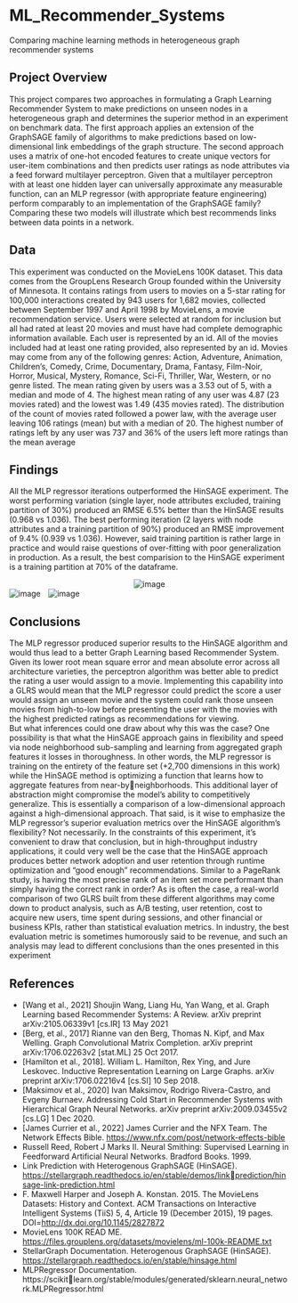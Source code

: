 # ML_Recommender_Systems
Comparing machine learning methods in heterogeneous graph recommender systems

## Project Overview

This project compares two approaches in formulating a Graph Learning Recommender System to make predictions on unseen nodes in a heterogeneous graph and determines the superior method in an experiment on benchmark data. The first approach applies an extension of the GraphSAGE family of algorithms to make predictions based on low-dimensional link embeddings of the graph structure. The second approach uses a matrix of one-hot encoded features to create unique vectors for user-item combinations and then predicts user ratings as node attributes via a feed forward multilayer perceptron. Given that a multilayer perceptron with at least one hidden layer can universally approximate any measurable function, can an MLP regressor (with appropriate feature engineering) perform comparably to an implementation of the GraphSAGE family? Comparing these two models will illustrate which best recommends links between data points in a network.

## Data

This experiment was conducted on the MovieLens 100K dataset. This data comes from the GroupLens Research Group founded within the University of Minnesota. It contains ratings from users to movies on a 5-star rating for 100,000 interactions created by 943 users for 1,682 movies, collected between September 1997 and April 1998 by MovieLens, a movie recommendation service. Users were selected at random for inclusion but all had rated at least 20 movies and must have had complete demographic information available. Each user is represented by an id. All of the movies included had at least one rating provided, also represented by an id. Movies may come from any of the following genres: Action, Adventure, Animation, Children’s, Comedy, Crime, Documentary, Drama, Fantasy, Film-Noir, Horror, Musical, Mystery, Romance, Sci-Fi, Thriller, War, Western, or no genre listed. The mean rating given by users was a 3.53 out of 5, with a median and mode of 4. The highest mean rating of any user was 4.87 (23 movies rated) and the lowest was 1.49 (435 movies rated). The distribution of the count of movies rated followed a power law, with the average user leaving 106 ratings (mean) but with a median of 20. The highest number of ratings left by any user was 737 and 36% of the users left more ratings than the mean average

## Findings

All the MLP regressor iterations outperformed the HinSAGE experiment. The worst performing variation (single layer, node attributes excluded, training partition of 30%) produced an RMSE 6.5% better than the HinSAGE results (0.968 vs 1.036). The best performing iteration (2 layers with node attributes and a training partition of 90%) produced an RMSE improvement of 9.4% (0.939 vs 1.036). However, said training partition is rather large in practice and would raise questions of over-fitting with poor generalization in production. As a result, the best comparision to the HinSAGE experiment is a training partition at 70% of the dataframe.

<div align="center">
    <img src="https://github.com/adamkicklighter/ML_Recommender_Systems/assets/97848631/2dbd4653-71e4-4299-9eaa-ef53678b1b26" alt="image">
</div>

<div>
    <img src="https://github.com/adamkicklighter/ML_Recommender_Systems/assets/97848631/5ebf4251-37b5-4598-859c-e82d7a7fc99f" alt="image" style="display: inline-block; margin-right: 10px;">
    <img src="https://github.com/adamkicklighter/ML_Recommender_Systems/assets/97848631/82fa4592-f69e-4a9e-9d64-0cacb6e3644a" alt="image" style="display: inline-block;">
</div>

## Conclusions

The MLP regressor produced superior results to the HinSAGE algorithm and would thus lead to a better Graph Learning based Recommender System. Given its lower root mean square error and mean absolute error across all architecture varieties, the perceptron algorithm was better able to predict the rating a user would assign to a movie. Implementing this capability into a GLRS would mean that the MLP regressor could predict the score a user would assign an unseen movie and the system could rank those unseen movies from high-to-low before presenting the user with the movies with the highest predicted ratings as recommendations for viewing. <br>
But what inferences could one draw about why this was the case? One possibility is that what the HinSAGE approach gains in flexibility and speed via node neighborhood sub-sampling and learning from aggregated graph features it losses in thoroughness. In other words, the MLP regressor is training on the entirety of the feature set (+2,700 dimensions in this work) while the HinSAGE method is optimizing a function that learns how to aggregate features from near-byneighborhoods. This additional layer of abstraction might compromise the model’s ability to competitively generalize. This is essentially a comparison of a low-dimensional approach against a high-dimensional approach. That said, is it wise to emphasize the MLP regressor’s superior evaluation metrics over the HinSAGE algorithm’s flexibility? Not necessarily. In the constraints of this experiment, it’s convenient to draw that conclusion, but in high-throughput industry applications, it could very well be the case that the HinSAGE approach produces better network adoption and user retention through runtime optimization and “good enough” recommendations. Similar to a PageRank study, is having the most precise rank of an item set more performant than simply having the correct rank in order? As is often the case, a real-world comparison of two GLRS built from these different algorithms may come down to product analysis, such as A/B testing, user retention, cost to acquire new users, time spent during sessions, and other financial or business KPIs, rather than statistical evaluation metrics. In industry, the best evaluation metric is sometimes humorously said to be revenue, and such an analysis may lead to different conclusions than the ones presented in this experiment

## References

- [Wang et al., 2021] Shoujin Wang, Liang Hu, Yan Wang, et al. Graph Learning based Recommender Systems: A 
Review. arXiv preprint arXiv:2105.06339v1 [cs.IR] 13 May 2021
- [Berg, et al., 2017] Rianne van den Berg, Thomas N. Kipf, and Max Welling. Graph Convolutional Matrix 
Completion. arXiv preprint arXiv:1706.02263v2 [stat.ML] 25 Oct 2017.
- [Hamilton et al., 2018]. William L. Hamilton, Rex Ying, and Jure Leskovec. Inductive Representation Learning on 
Large Graphs. arXiv preprint arXiv:1706.02216v4 [cs.SI] 10 Sep 2018.
- [Maksimov et al., 2020] Ivan Maksimov, Rodrigo Rivera-Castro, and Evgeny Burnaev. Addressing Cold Start in 
Recommender Systems with Hierarchical Graph Neural Networks. arXiv preprint arXiv:2009.03455v2 [cs.LG] 1 Dec 2020.
- [James Currier et al., 2022] James Currier and the NFX Team. The Network Effects Bible. 
https://www.nfx.com/post/network-effects-bible
- Russell Reed, Robert J Marks II. Neural Smithing: Supervised Learning in Feedforward Artificial Neural Networks. 
Bradford Books. 1999.
- Link Prediction with Heterogenous GraphSAGE (HinSAGE). https://stellargraph.readthedocs.io/en/stable/demos/linkprediction/hinsage-link-prediction.html
- F. Maxwell Harper and Joseph A. Konstan. 2015. The MovieLens Datasets: History and Context. ACM Transactions 
on Interactive Intelligent Systems (TiiS) 5, 4, Article 19 (December 2015), 19 pages.
DOI=http://dx.doi.org/10.1145/2827872
- MovieLens 100K READ ME. https://files.grouplens.org/datasets/movielens/ml-100k-README.txt
- StellarGraph Documentation. Heterogenous GraphSAGE (HinSAGE). 
https://stellargraph.readthedocs.io/en/stable/hinsage.html
- MLPRegressor Documentation. https://scikitlearn.org/stable/modules/generated/sklearn.neural_network.MLPRegressor.html
